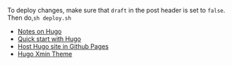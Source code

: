 
To deploy changes, make sure that `draft` in the post header is set to `false`. Then do,`sh deploy.sh`

* [Notes on Hugo](https://github.com/palpen/ProgrammingNotes/blob/master/hugo.md)
* [Quick start with Hugo](https://gohugo.io/getting-started/quick-start/)
* [Host Hugo site in Github Pages](https://gohugo.io/hosting-and-deployment/hosting-on-github/)
* [Hugo Xmin Theme](https://github.com/yihui/hugo-xmin)
